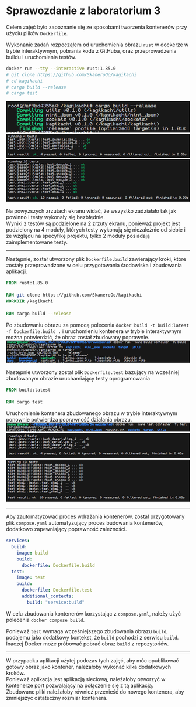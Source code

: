 # Sprawozdanie z laboratorium 3
Celem zajęć było zapoznanie się ze sposobami tworzenia kontenerów przy użyciu plików `Dockerfile`.

Wykonanie zadań rozpocząłem od uruchomienia obrazu `rust` w dockerze w trybie interaktywnym, pobrania kodu z GitHuba, oraz przeprowadzenia buildu i uruchomienia testów. 
```bash
docker run --tty --interactive rust:1.85.0
# git clone https://github.com/SkaneroOo/kagikachi
# cd kagikachi
# cargo build --release
# cargo test
```
![](image.png)![](image-2.png)![](image-1.png)

Na powyższych zrzutach ekranu widać, że wszystko zadziałało tak jak powinno i testy wykonały się bezbłędnie.  
Wyniki z testów są podzielone na 2 zrzuty ekranu, ponieważ projekt jest podzielony na 4 moduły, których testy wykonują się niezależnie od siebie i ze względu na specyfikę projektu, tylko 2 moduły posiadają zaimplementowane testy.

<hr>

Następnie, został utworzony plik `Dockerfile.build` zawierający kroki, które zostały przeprowadzone w celu przygotowania środowiska i zbudowania aplikacji.

```Dockerfile
FROM rust:1.85.0

RUN git clone https://github.com/SkaneroOo/kagikachi
WORKDIR /kagikachi

RUN cargo build --release
```

Po zbudowaniu obrazu za pomocą polecenia `docker build -t build:latest -f Dockerfile.build .` i uruchomieniu kontenera w trybie interaktywnym można potwierdzić, że obraz został zbudowany poprawnie.
![](image-3.png)

Następnie utworzony został plik `Dockerfile.test` bazujący na wcześniej zbudowanym obrazie uruchamiający testy oprogramowania
```Dockerfile
FROM build:latest

RUN cargo test
```

Uruchomienie kontenera zbudowanego obrazu w trybie interaktywnym ponownie potwierdza poprawność działania obrazu.
![](image-4.png)
![](image-5.png)
![](image-6.png)

<hr>

Aby zautomatyzować proces wdrażania kontenerów, został przygotowany plik `compose.yaml` automatyzujący proces budowania kontenerów, dodatkowo zapewniający poprawność zależności.
```yaml
services:
  build:
    image: build
    build:
      dockerfile: Dockerfile.build
  test:
    image: test
    build:
      dockerfile: Dockerfile.test
      additional_contexts:
        build: "service:build"
```
W celu zbudowania kontenerów korzystając z `compose.yaml`, należy użyć polecenia `docker compose build`.

Ponieważ `test` wymaga wcześniejszego zbudowania obrazu `build`, podajemu jako dodatkowy kontekst, że `build` pochodzi z serwisu `build`. Inaczej Docker może próbować pobrać obraz `build` z repozytoriów.

<hr>

W przypadku aplikacji użytej podczas tych zajęć, aby móc opublikować gotowy obraz jako kontener, należałoby wykonać kilka dodatkowych kroków.  
Ponieważ aplikacja jest aplikacją sieciową, należałoby otworzyć w kontenerze port pozwalający na połączenie się z tą aplikacją.  
Zbudowane pliki należałoby również przenieść do nowego kontenera, aby zmniejszyć ostateczny rozmiar kontenera.